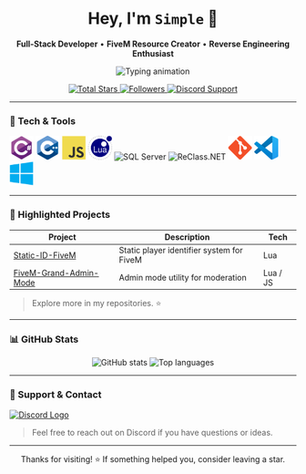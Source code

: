 <!-- Profile Header -->
<div align="center">
  <h1>Hey, I'm <code>Simple</code> 👋</h1>
  <p>
    <strong>Full-Stack Developer</strong> • <strong>FiveM Resource Creator</strong> • <strong>Reverse Engineering Enthusiast</strong>
  </p>
  
  <!-- Typing SVG (optional) -->
  <img src="https://readme-typing-svg.herokuapp.com?font=Fira+Code&weight=600&size=24&pause=1000&center=true&vCenter=true&width=500&lines=Welcome+to+my+GitHub!;I+build+FiveM+Tools+and+Utilities;I+love+Optimizing+and+Reverse+Engineering" alt="Typing animation" />
  
  <!-- Badges -->
  <p>
    <a href="https://github.com/MrSimpleJS?tab=repositories">
      <img src="https://img.shields.io/github/stars/MrSimpleJS?color=1d72f3&label=Total%20Stars&logo=github&style=for-the-badge" alt="Total Stars" />
    </a>
    <a href="https://github.com/MrSimpleJS">
      <img src="https://img.shields.io/github/followers/MrSimpleJS?color=1d72f3&logo=github&style=for-the-badge" alt="Followers" />
    </a>
    <a href="https://discord.gg/cvx7EmAtxd">
      <img src="https://img.shields.io/badge/Discord-Support%20Server-5865F2?logo=discord&logoColor=white&style=for-the-badge" alt="Discord Support" />
    </a>
  </p>
</div>

---

### 🔧 Tech & Tools

<p>
  <!-- Core Languages -->
  <img alt="C#" src="https://raw.githubusercontent.com/devicons/devicon/master/icons/csharp/csharp-original.svg" height="42" />
  <img alt="C++" src="https://raw.githubusercontent.com/devicons/devicon/master/icons/cplusplus/cplusplus-original.svg" height="42" />
  <img alt="JavaScript" src="https://raw.githubusercontent.com/devicons/devicon/master/icons/javascript/javascript-original.svg" height="42" />
  <img alt="Lua" src="https://raw.githubusercontent.com/devicons/devicon/master/icons/lua/lua-original.svg" height="42" />
  
  <!-- Tools -->
  <img alt="SQL Server" src="https://upload.wikimedia.org/wikipedia/commons/8/87/Sql_data_base_with_logo.png" height="42" />
  <img alt="ReClass.NET" src="https://avatars.githubusercontent.com/u/36203059?s=200&v=4" height="42" />
  <img alt="Git" src="https://raw.githubusercontent.com/devicons/devicon/master/icons/git/git-original.svg" height="42" />
  <img alt="VS Code" src="https://raw.githubusercontent.com/devicons/devicon/master/icons/vscode/vscode-original.svg" height="42" />
  <img alt="Windows" src="https://raw.githubusercontent.com/devicons/devicon/master/icons/windows8/windows8-original.svg" height="42" />
</p>

---

### 🚀 Highlighted Projects

| Project | Description | Tech |
|--------|-------------|------|
| [Static-ID-FiveM](https://github.com/MrSimpleJS/Static-ID-FiveM) | Static player identifier system for FiveM | Lua |
| [FiveM-Grand-Admin-Mode](https://github.com/MrSimpleJS/FiveM-Grand-Admin-Mode) | Admin mode utility for moderation | Lua / JS |

> Explore more in my repositories. ⭐

---

### 📊 GitHub Stats

<div align="center">
  <img height="160" src="https://github-readme-stats.vercel.app/api?username=MrSimpleJS&show_icons=true&theme=tokyonight&hide_border=true" alt="GitHub stats" />
  <img height="160" src="https://github-readme-stats.vercel.app/api/top-langs/?username=MrSimpleJS&layout=compact&langs_count=8&theme=tokyonight&hide_border=true" alt="Top languages" />
</div>

---

### 🤝 Support & Contact

<p>
  <a href="https://discord.gg/cvx7EmAtxd">
    <img src="https://assets-global.website-files.com/6257adef93867e50d84d30e2/636e0a69f118df70ad7828d4_icon_clyde_blurple_RGB.svg" alt="Discord Logo" height="44" />
  </a>
</p>

> Feel free to reach out on Discord if you have questions or ideas.

---

<div align="center">
Thanks for visiting!  
⭐ If something helped you, consider leaving a star.
</div>
